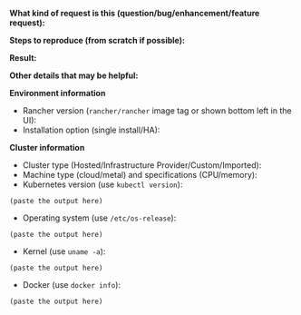 <!--
Please search for existing issues first, then read https://rancher.com/docs/rancher/v2.x/en/contributing/#bugs-issues-or-questions to see what we expect in an issue
For security issues, please email security@rancher.com instead of posting a public issue in GitHub. You may (but are not required to) use the GPG key located on Keybase.
-->

**What kind of request is this (question/bug/enhancement/feature request):**


**Steps to reproduce (from scratch if possible):**


**Result:**


**Other details that may be helpful:**


**Environment information**
- Rancher version (`rancher/rancher` image tag or shown bottom left in the UI):
- Installation option (single install/HA):

<!--
If the reported issue is regarding a created cluster, please provided requested info below
-->

**Cluster information**
- Cluster type (Hosted/Infrastructure Provider/Custom/Imported):
- Machine type (cloud/metal) and specifications (CPU/memory):
- Kubernetes version (use `kubectl version`):

```
(paste the output here)
```

- Operating system (use `/etc/os-release`):

```
(paste the output here)
```

- Kernel (use `uname -a`):

```
(paste the output here)
```

- Docker (use `docker info`):

```
(paste the output here)
```
